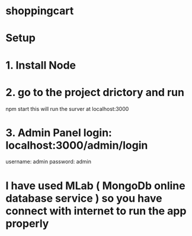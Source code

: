 # shoppingcart
# Setup

# 1. Install Node
# 2. go to the project drictory and run
   npm start
   this will run the surver at localhost:3000
   
   
# 3. Admin Panel login: localhost:3000/admin/login
   username: admin  password: admin
   
# I have used MLab ( MongoDb online database service ) so you have connect with internet to run the app properly
   

